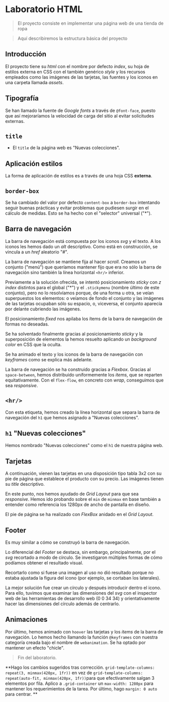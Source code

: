 # Laboratorio HTML

> El proyecto consiste en implementar una página web de una tienda de ropa

> Aquí describiremos la estructura básica del proyecto

## Introducción

El proyecto tiene su _html_ con el nombre por defecto _index_, su hoja de estilos externa en CSS con el también genérico _style_ y los recursos empleados como las imágenes de las tarjetas, las fuentes y los iconos en una carpeta llamada _assets_.

## Tipografía

Se han llamado la fuente de _Google fonts_ a través de `@font-face`, puesto que así mejoraríamos la velocidad de carga del sitio al evitar solicitudes externas.

## `title`

- El `title` de la página web es "Nuevas colecciones".

## Aplicación estilos

La forma de aplicación de estilos es a través de una hoja CSS **externa**.

## `border-box`

Se ha cambiado del valor por defecto `content-box` a `border-box` intentando seguir buenas prácticas y evitar problemas que pudiesen surgir en el cálculo de medidas. Esto se ha hecho con el "selector" universal ("\*").

## Barra de navegación

La barra de navegación está compuesta por los iconos _svg_ y el texto. A los iconos les hemos dado un _alt_ descriptivo. Como está en construcción, se vincula a un _href_ aleatorio "#".

La barra de navegación se mantiene fija al hacer _scroll_. Creamos un conjunto ("menú") que queríamos mantener fijo que era no sólo la barra de navegación sino también la línea horizontal `<hr/>` inferior.

Previamente a la solución ofrecida, se intentó posicionamiento _sticky_ con _z index_ distintos para el global ("\*") y el `.stickymenu` (nombre último de este conjunto), pero no lo resolvíamos porque, de una forma u otra, se veían superpuestos los elementos: o veíamos de fondo el conjunto y las imágenes de las tarjetas ocupaban sólo su espacio, o, viceversa, el conjunto aparecía por delante cubriendo las imágenes.

El posicionamiento _fixed_ nos apilaba los ítems de la barra de navegación de formas no deseadas.

Se ha solventado finalmente gracias al posicionamiento _sticky_ y la superposición de elementos la hemos resuelto aplicando un _background color_ en CSS que la oculta.

Se ha animado el texto y los iconos de la barra de navegación con _keyframes_ como se explica más adelante.

La barra de navegación se ha construido gracias a _Flexbox_. Gracias al `space-between`, hemos distribuido uniformemente los _items_, que se reparten equitativamente. Con el `flex-flow`, en concreto con _wrap_, conseguimos que sea _responsive_.

## `<hr/>`

Con esta etiqueta, hemos creado la línea horizontal que separa la barra de navegación del `h1` que hemos asignado a "Nuevas colecciones".

## `h1` "Nuevas colecciones"

Hemos nombrado "Nuevas colecciones" como el `h1` de nuestra página web.

## Tarjetas

A continuación, vienen las tarjetas en una disposición tipo tabla 3x2 con su pie de página que establece el producto con su precio.
Las imágenes tienen su _title_ descriptivo.

En este punto, nos hemos ayudado de _Grid Layout_ para que sea _responsive_. Hemos ido probando sobre el `min` de `minmax` en base también a entender como referencia los 1280px de ancho de pantalla en diseño.

El pie de página se ha realizado con _FlexBox_ anidado en el _Grid Layout_.

## Footer

Es muy similar a cómo se construyó la barra de navegación.

Lo diferencial del _Footer_ se destaca, sin embargo, principalmente, por el _svg_ recortado a modo de círculo. Se investigaron múltiples formas de cómo podíamos obtener el resultado visual.

Recortarlo como si fuese una imagen al uso no dió resultado porque no estaba ajustada la figura del icono (por ejemplo, se cortaban los laterales).

La mejor solución fue crear un círculo y después introducir dentro el icono. Para ello, tuvimos que examinar las dimensiones del _svg_ con el inspector web de las herramientas de desarrollo web (0 0 34 34) y orientativamente hacer las dimensiones del círculo además de centrarlo.

## Animaciones

Por último, hemos animado con `hoover` las tarjetas y los _items_ de la barra de navegación. Lo hemos hecho llamando la función `@keyframes` con nuestra categoría creada bajo el nombre de `webanimation`. Se ha optado por mantener un efecto "chicle".

> Fin del laboratorio.

**Hago los cambios sugeridos tras corrección. `grid-template-columns: repeat(3, minmax(420px, 1fr))` en vez de `grid-template-columns: repeat(auto-fit, minmax(420px, 1fr))`para que efectivamente salgan 3 elementos por fila. Aplico a `.grid-container` un `max-width: 1280px` para mantener los requerimientos de la tarea. Por último, hago `margin: 0 auto` para centrar. **
